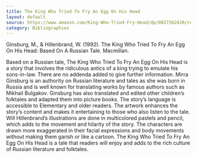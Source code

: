 ```yaml
---
title: The King Who Tried To Fry An Egg On His Head
layout: default
source: https://www.amazon.com/King-Who-Tried-Fry-Head/dp/0027362426/ref=sr_1_1?dchild=1&keywords=The+King+Who+Tried+To+Fry+An+Egg+On+His+Head&qid=1619377088&s=books&sr=1-1
category: Bibliographies
---
```

Ginsburg, M., & Hillenbrand, W. (1992). The King Who Tried To Fry An Egg On His Head: Based On A Russian Tale. Macmillan.

Based on a Russian tale, The King Who Tried To Fry An Egg On His Head is a story that involves the ridiculous antics of a king trying to emulate his sons-in-law. There are no addenda added to give further information. Mirra Ginsburg is an authority on Russian literature and tales as she was born in Russia and is well known for translating works by famous authors such as Mikhail Bulgakov. Ginsburg has also translated and edited other children’s folktales and adapted them into picture books. The story’s language is accessible to Elementary and older readers. The artwork enhances the story’s content and makes it entertaining to those who also listen to the tale. Will Hillenbrand’s illustrations are done in multicolored pastels and pencil, which adds to the movement and hilarity of the story. The characters are drawn more exaggerated in their facial expressions and body movements without making them garish or like a cartoon. The King Who Tried To Fry An Egg On His Head is a tale that readers will enjoy and adds to the rich culture of Russian literature and folktales.
